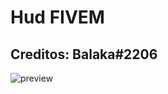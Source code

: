 # Hud FIVEM
## Creditos: Balaka#2206

![preview](https://cdn.discordapp.com/attachments/700671746570977310/719034045484236840/Screenshot_3.png)
